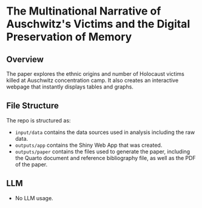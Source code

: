 # The Multinational Narrative of Auschwitz's Victims and the Digital Preservation of Memory

## Overview

The paper explores the ethnic origins and number of Holocaust victims killed at Auschwitz concentration camp. It also creates an interactive webpage that instantly displays tables and graphs.

## File Structure

The repo is structured as:

-   `input/data` contains the data sources used in analysis including the raw data.
-   `outputs/app` contains the Shiny Web App that was created.
-   `outputs/paper` contains the files used to generate the paper, including the Quarto document and reference bibliography file, as well as the PDF of the paper.

## LLM

-   No LLM usage.
